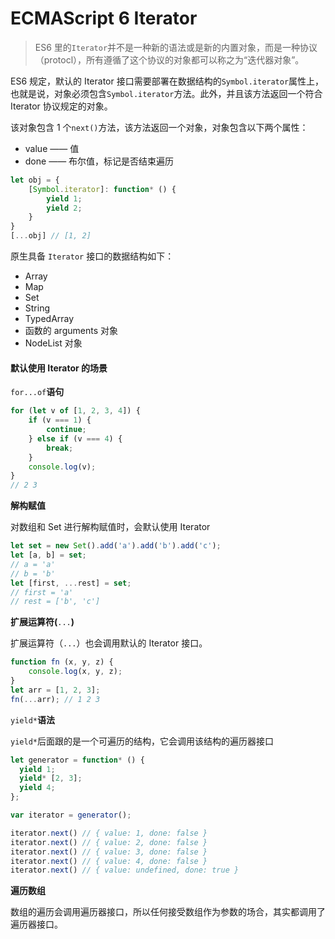 # ECMAScript 6 Iterator

> ES6 里的`Iterator`并不是一种新的语法或是新的内置对象，而是一种协议（protocl），所有遵循了这个协议的对象都可以称之为“迭代器对象”。

ES6 规定，默认的 Iterator 接口需要部署在数据结构的`Symbol.iterator`属性上，也就是说，对象必须包含`Symbol.iterator`方法。此外，并且该方法返回一个符合 Iterator 协议规定的对象。

该对象包含 1 个`next()`方法，该方法返回一个对象，对象包含以下两个属性：

* value —— 值
* done —— 布尔值，标记是否结束遍历

```js
let obj = {
    [Symbol.iterator]: function* () {
        yield 1;
        yield 2;
    }
}
[...obj] // [1, 2]
```

原生具备 `Iterator` 接口的数据结构如下：

* Array
* Map
* Set
* String
* TypedArray
* 函数的 arguments 对象
* NodeList 对象

#### 默认使用 Iterator 的场景

`for...of`**语句**

```js
for (let v of [1, 2, 3, 4]) {
    if (v === 1) {
        continue;
    } else if (v === 4) {
        break;
    }
    console.log(v);
}
// 2 3
```

**解构赋值**

对数组和 Set 进行解构赋值时，会默认使用 Iterator

```js
let set = new Set().add('a').add('b').add('c');
let [a, b] = set; 
// a = 'a'
// b = 'b'
let [first, ...rest] = set;
// first = 'a'
// rest = ['b', 'c']
```

**扩展运算符\(**`...`**\)**

扩展运算符（`...`）也会调用默认的 Iterator 接口。

```js
function fn (x, y, z) {
    console.log(x, y, z);
}
let arr = [1, 2, 3];
fn(...arr); // 1 2 3
```

`yield*`**语法**

`yield*`后面跟的是一个可遍历的结构，它会调用该结构的遍历器接口

```js
let generator = function* () {
  yield 1;
  yield* [2, 3];
  yield 4;
};

var iterator = generator();

iterator.next() // { value: 1, done: false }
iterator.next() // { value: 2, done: false }
iterator.next() // { value: 3, done: false }
iterator.next() // { value: 4, done: false }
iterator.next() // { value: undefined, done: true }
```

**遍历数组**

数组的遍历会调用遍历器接口，所以任何接受数组作为参数的场合，其实都调用了遍历器接口。

